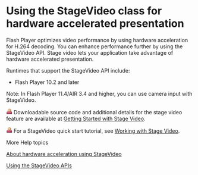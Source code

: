 # Using the StageVideo class for hardware accelerated presentation

Flash Player optimizes video performance by using hardware acceleration for
H.264 decoding. You can enhance performance further by using the StageVideo API.
Stage video lets your application take advantage of hardware accelerated
presentation.

Runtimes that support the StageVideo API include:

- Flash Player 10.2 and later

Note: In Flash Player 11.4/AIR 3.4 and higher, you can use camera input with
StageVideo.

![](../../img/byline.png) Downloadable source code and additional details for
the stage video feature are available at
[Getting Started with Stage Video](hhttps://web.archive.org/web/20150228093631/http://www.adobe.com/devnet/flashplayer/articles/stage_video.html).

![](../../img/byline.png) For a StageVideo quick start tutorial, see
[Working with Stage Video](https://web.archive.org/web/20150306015537/http://corlan.org/2010/12/01/working-with-stage-video).

More Help topics

[About hardware acceleration using StageVideo](./about-hardware-acceleration-using-stagevideo.md)

[Using the StageVideo APIs](./using-the-stagevideo-apis.md)
